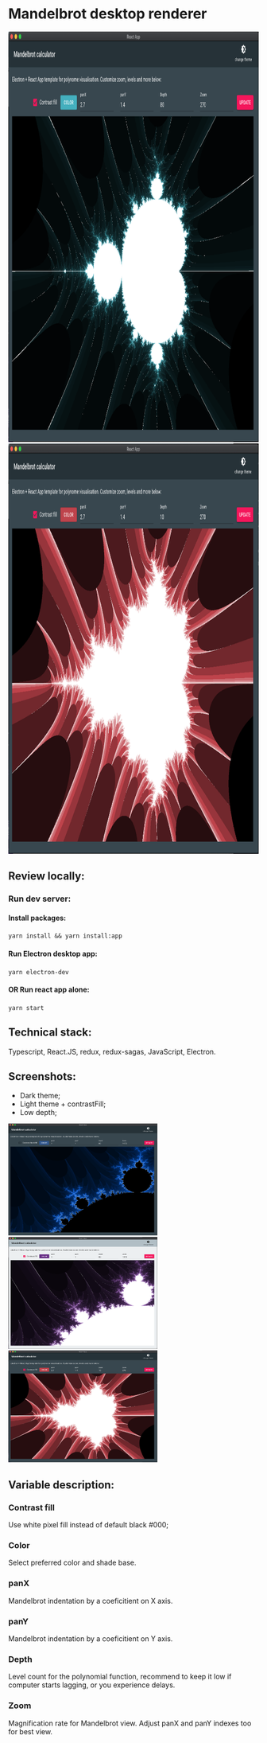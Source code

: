 # Mandelbrot desktop renderer

<img width="900" height="825" src="readme-assets/demo.png">
<img width="900" height="825" src="readme-assets/low_density.png">

## Review locally:

### Run dev server: 

#### Install packages: 
`yarn install && yarn install:app`

#### Run Electron desktop app: 
`yarn electron-dev`

#### OR Run react app alone: 
`yarn start`

## Technical stack: 

Typescript, React.JS, redux, redux-sagas, JavaScript, Electron.

## Screenshots:
* Dark theme;
* Light theme + contrastFill; 
* Low depth; 

<img width="300" height="225" src="readme-assets/standard.png">
<img width="300" height="225" src="readme-assets/contrast_fill.png">
<img width="300" height="225" src="readme-assets/low_density.png">

## Variable description:

### Contrast fill
Use white pixel fill instead of default black #000;
### Color
Select preferred color and shade base.
### panX
Mandelbrot indentation by a coeficitient on X axis.
### panY
Mandelbrot indentation by a coeficitient on Y axis.
### Depth
Level count for the polynomial function, recommend to keep it low if computer starts lagging, or you experience delays.
### Zoom
Magnification rate for Mandelbrot view. Adjust panX and panY indexes too for best view.
